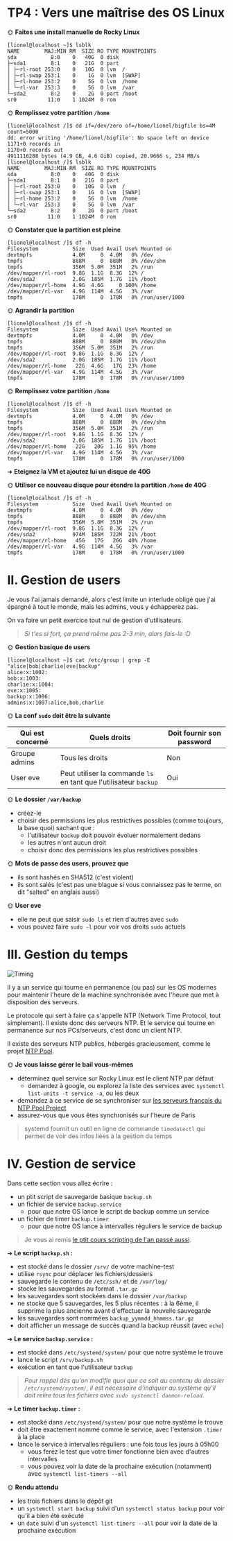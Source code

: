 # TP4 : Vers une maîtrise des OS Linux




🌞 **Faites une install manuelle de Rocky Linux**
```
[lionel@localhost ~]$ lsblk
NAME        MAJ:MIN RM  SIZE RO TYPE MOUNTPOINTS
sda           8:0    0   40G  0 disk
├─sda1        8:1    0   21G  0 part
│ ├─rl-root 253:0    0   10G  0 lvm  /
│ ├─rl-swap 253:1    0    1G  0 lvm  [SWAP]
│ ├─rl-home 253:2    0    5G  0 lvm  /home
│ └─rl-var  253:3    0    5G  0 lvm  /var
└─sda2        8:2    0    2G  0 part /boot
sr0          11:0    1 1024M  0 rom
```

🌞 **Remplissez votre partition `/home`**

```
[lionel@localhost /]$ dd if=/dev/zero of=/home/lionel/bigfile bs=4M count=5000
dd: error writing '/home/lionel/bigfile': No space left on device
1171+0 records in
1170+0 records out
4911116288 bytes (4.9 GB, 4.6 GiB) copied, 20.9666 s, 234 MB/s
[lionel@localhost /]$ lsblk
NAME        MAJ:MIN RM  SIZE RO TYPE MOUNTPOINTS
sda           8:0    0   40G  0 disk
├─sda1        8:1    0   21G  0 part
│ ├─rl-root 253:0    0   10G  0 lvm  /
│ ├─rl-swap 253:1    0    1G  0 lvm  [SWAP]
│ ├─rl-home 253:2    0    5G  0 lvm  /home
│ └─rl-var  253:3    0    5G  0 lvm  /var
└─sda2        8:2    0    2G  0 part /boot
sr0          11:0    1 1024M  0 rom
```

🌞 **Constater que la partition est pleine**
```
[lionel@localhost /]$ df -h
Filesystem           Size  Used Avail Use% Mounted on
devtmpfs             4.0M     0  4.0M   0% /dev
tmpfs                888M     0  888M   0% /dev/shm
tmpfs                356M  5.0M  351M   2% /run
/dev/mapper/rl-root  9.8G  1.1G  8.3G  12% /
/dev/sda2            2.0G  185M  1.7G  11% /boot
/dev/mapper/rl-home  4.9G  4.6G     0 100% /home
/dev/mapper/rl-var   4.9G  114M  4.5G   3% /var
tmpfs                178M     0  178M   0% /run/user/1000
```

🌞 **Agrandir la partition**

```
[lionel@localhost /]$ df -h
Filesystem           Size  Used Avail Use% Mounted on
devtmpfs             4.0M     0  4.0M   0% /dev
tmpfs                888M     0  888M   0% /dev/shm
tmpfs                356M  5.0M  351M   2% /run
/dev/mapper/rl-root  9.8G  1.1G  8.3G  12% /
/dev/sda2            2.0G  185M  1.7G  11% /boot
/dev/mapper/rl-home   22G  4.6G   17G  23% /home
/dev/mapper/rl-var   4.9G  114M  4.5G   3% /var
tmpfs                178M     0  178M   0% /run/user/1000
```

🌞 **Remplissez votre partition `/home`**
```
[lionel@localhost /]$ df -h
Filesystem           Size  Used Avail Use% Mounted on
devtmpfs             4.0M     0  4.0M   0% /dev
tmpfs                888M     0  888M   0% /dev/shm
tmpfs                356M  5.0M  351M   2% /run
/dev/mapper/rl-root  9.8G  1.1G  8.3G  12% /
/dev/sda2            2.0G  185M  1.7G  11% /boot
/dev/mapper/rl-home   22G   20G  1.1G  95% /home
/dev/mapper/rl-var   4.9G  114M  4.5G   3% /var
tmpfs                178M     0  178M   0% /run/user/1000
```


➜ **Eteignez la VM et ajoutez lui un disque de 40G**

🌞 **Utiliser ce nouveau disque pour étendre la partition `/home` de 40G**
```
[lionel@localhost /]$ df -h
Filesystem           Size  Used Avail Use% Mounted on
devtmpfs             4.0M     0  4.0M   0% /dev
tmpfs                888M     0  888M   0% /dev/shm
tmpfs                356M  5.0M  351M   2% /run
/dev/mapper/rl-root  9.8G  1.1G  8.3G  12% /
/dev/sda2            974M  185M  722M  21% /boot
/dev/mapper/rl-home   45G   17G   26G  40% /home
/dev/mapper/rl-var   4.9G  114M  4.5G   3% /var
tmpfs                178M     0  178M   0% /run/user/1000
```

# II. Gestion de users

Je vous l'ai jamais demandé, alors c'est limite un interlude obligé que j'ai épargné à tout le monde, mais les admins, vous y échapperez pas.

On va faire un petit exercice tout nul de gestion d'utilisateurs.

> *Si t'es si fort, ça prend même pas 2-3 min, alors fais-le :D*

🌞 **Gestion basique de users**
```
[lionel@localhost ~]$ cat /etc/group | grep -E "alice|bob|charlie|eve|backup"
alice:x:1002:
bob:x:1003:
charlie:x:1004:
eve:x:1005:
backup:x:1006:
admins:x:1007:alice,bob,charlie
```

🌞 **La conf `sudo` doit être la suivante**

| Qui est concerné | Quels droits                                                      | Doit fournir son password |
| ---------------- | ----------------------------------------------------------------- | ------------------------- |
| Groupe admins    | Tous les droits                                                   | Non                       |
| User eve         | Peut utiliser la commande `ls` en tant que l'utilisateur `backup` | Oui                       |

🌞 **Le dossier `/var/backup`**

- créez-le
- choisir des permissions les plus restrictives possibles (comme toujours, la base quoi) sachant que :
  - l'utilisateur `backup` doit pouvoir évoluer normalement dedans
  - les autres n'ont aucun droit
  - choisir donc des permissions les plus restrictives possibles

🌞 **Mots de passe des users, prouvez que**

- ils sont hashés en SHA512 (c'est violent)
- ils sont salés (c'est pas une blague si vous connaissez pas le terme, on dit "salted" en anglais aussi)

🌞 **User eve**

- elle ne peut que saisir `sudo ls` et rien d'autres avec `sudo`
- vous pouvez faire `sudo -l` pour voir vos droits `sudo` actuels

# III. Gestion du temps

![Timing](./img/timing.jpg)

Il y a un service qui tourne en permanence (ou pas) sur les OS modernes pour maintenir l'heure de la machine synchronisée avec l'heure que met à disposition des serveurs.

Le protocole qui sert à faire ça s'appelle NTP (Network Time Protocol, tout simplement). Il existe donc des serveurs NTP. Et le service qui tourne en permanence sur nos PCs/serveurs, c'est donc un client NTP.

Il existe des serveurs NTP publics, hébergés gracieusement, comme le projet [NTP Pool](https://www.ntppool.org).

🌞 **Je vous laisse gérer le bail vous-mêmes**

- déterminez quel service sur Rocky Linux est le client NTP par défaut
  - demandez à google, ou explorez la liste des services avec `systemctl list-units -t service -a`, ou les deux
- demandez à ce service de se synchroniser sur [les serveurs français du NTP Pool Project](https://www.ntppool.org/en/zone/fr)
- assurez-vous que vous êtes synchronisés sur l'heure de Paris

> systemd fournit un outil en ligne de commande `timedatectl` qui permet de voir des infos liées à la gestion du temps

# IV. Gestion de service

Dans cette section vous allez écrire :

- un ptit script de sauvegarde basique `backup.sh`
- un fichier de service `backup.service`
  - pour que notre OS lance le script de backup comme un service
- un fichier de timer `backup.timer`
  - pour que notre OS lance à intervalles réguliers le service de backup

> Je vous ai remis [le ptit cours scripting de l'an passé aussi](../../../cours/script/README.md).

➜ **Le script `backup.sh` :**

- est stocké dans le dossier `/srv/` de votre machine-test
- utilise `rsync` pour déplacer les fichiers/dossiers
- sauvegarde le contenu de `/etc/ssh/` et de `/var/log/`
- stocke les sauvegardes au format `.tar.gz`
- les sauvegardes sont stockées dans le dossier `/var/backup`
- ne stocke que 5 sauvegardes, les 5 plus récentes : à la 6ème, il supprime la plus ancienne avant d'effectuer la nouvelle sauvegarde
- les sauvegardes sont nommées `backup_yymmdd_hhmmss.tar.gz`
- doit afficher un message de succès quand la backup réussit (avec `echo`)

➜ **Le service `backup.service` :**

- est stocké dans `/etc/systemd/system/` pour que notre système le trouve
- lance le script `/srv/backup.sh`
- exécution en tant que l'utilisateur `backup`

> *Pour rappel dès qu'on modifie quoi que ce soit au contenu du dossier `/etc/systemd/system/`, il est nécessaire d'indiquer au système qu'il doit relire tous les fichiers avec `sudo systemctl daemon-reload`.*

➜ **Le timer `backup.timer` :**

- est stocké dans `/etc/systemd/system/` pour que notre système le trouve
- doit être exactement nommé comme le service, avec l'extension `.timer` à la place
- lance le service à intervalles réguliers : une fois tous les jours à 05h00
  - vous ferez le test que votre timer fonctionne bien avec d'autres intervalles
  - vous pouvez voir la date de la prochaine exécution (notamment) avec `systemctl list-timers --all`

🌞 **Rendu attendu**

- les trois fichiers dans le dépôt git
- un `systemctl start backup` suivi d'un `systemctl status backup` pour voir qu'il a bien été exécuté
- un `date` suivi d'un `systemctl list-timers --all` pour voir la date de la prochaine exécution
